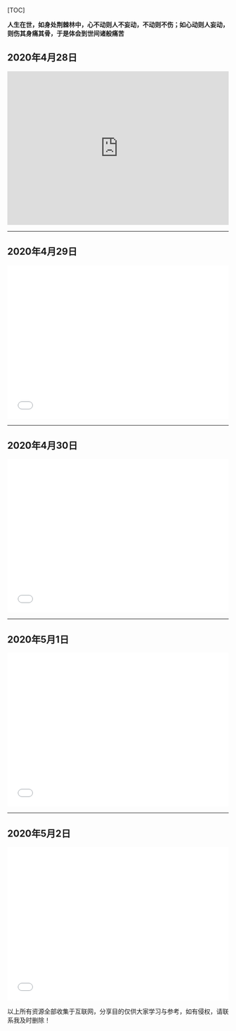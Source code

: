 

[TOC]



**人生在世，如身处荆棘林中，心不动则人不妄动，不动则不伤；如心动则人妄动，则伤其身痛其骨，于是体会到世间诸般痛苦**

## 2020年4月28日

<iframe src="https://player.bilibili.com/player.html?aid=840389750&bvid=BV1f54y197N6&cid=183708232&page=1" scrolling="no" border="0" frameborder="no" framespacing="0" allowfullscreen="true" height="350px"  width="100%" > </iframe>
<hr>



## 2020年4月29日

<iframe src="//player.bilibili.com/player.html?aid=285237738&bvid=BV1if4y1U7iL&cid=177653016&page=1" scrolling="no" border="0" frameborder="no" framespacing="0" allowfullscreen="true" height="350px"  width="100%" > </iframe>
<hr>

## 2020年4月30日

<iframe src="//player.bilibili.com/player.html?aid=93106057&bvid=BV1zE411j7kj&cid=158955095&page=1" scrolling="no" border="0" frameborder="no" framespacing="0" allowfullscreen="true" height="350px"  width="100%"> </iframe>



<hr>

## 2020年5月1日

<iframe src="//player.bilibili.com/player.html?aid=94723843&bvid=BV1zE411M7DK&cid=161671212&page=1" scrolling="no" border="0" frameborder="no" framespacing="0" allowfullscreen="true" height="350px"  width="100%"> </iframe>

<hr>



## 2020年5月2日

<iframe src="//player.bilibili.com/player.html?aid=94185283&bvid=BV1GE411p72z&cid=160797603&page=1" scrolling="no" border="0" frameborder="no" framespacing="0" allowfullscreen="true" height="350px"  width="100%"> </iframe>



以上所有资源全部收集于互联网，分享目的仅供大家学习与参考，如有侵权，请联系我及时删除！